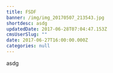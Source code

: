 ```yaml
---
title: FSDF
banner: /img/img_20170507_213543.jpg
shortdesc: asdg
updatedDate: 2017-06-28T07:04:47.153Z
cmsUserSlug: ""
date: 2017-06-27T16:00:00.000Z
categories: null
---
```


asdg
